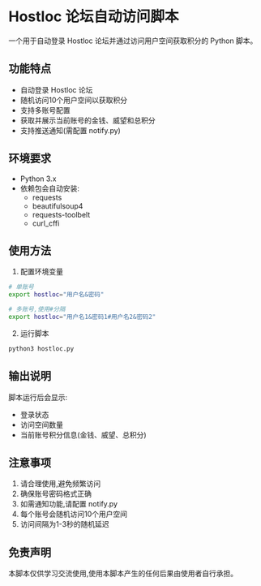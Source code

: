 # Hostloc 论坛自动访问脚本

一个用于自动登录 Hostloc 论坛并通过访问用户空间获取积分的 Python 脚本。

## 功能特点

- 自动登录 Hostloc 论坛
- 随机访问10个用户空间以获取积分
- 支持多账号配置
- 获取并展示当前账号的金钱、威望和总积分
- 支持推送通知(需配置 notify.py)

## 环境要求

- Python 3.x
- 依赖包会自动安装:
  - requests
  - beautifulsoup4
  - requests-toolbelt
  - curl_cffi

## 使用方法

1. 配置环境变量
```bash
# 单账号
export hostloc="用户名&密码"

# 多账号,使用#分隔
export hostloc="用户名1&密码1#用户名2&密码2"
```

2. 运行脚本
```bash
python3 hostloc.py
```

## 输出说明

脚本运行后会显示:
- 登录状态
- 访问空间数量
- 当前账号积分信息(金钱、威望、总积分)

## 注意事项

1. 请合理使用,避免频繁访问
2. 确保账号密码格式正确
3. 如需通知功能,请配置 notify.py
4. 每个账号会随机访问10个用户空间
5. 访问间隔为1-3秒的随机延迟

## 免责声明

本脚本仅供学习交流使用,使用本脚本产生的任何后果由使用者自行承担。 
